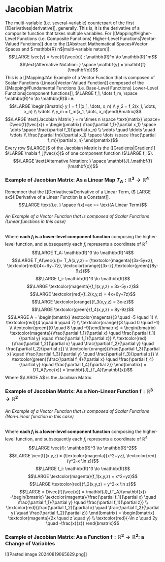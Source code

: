 # Jacobian Matrix
The multi-variable (i.e. several-variable) counterpart of the first [[Derivatives|derivative]], generally.
	This is, it is the derivative of a composite function that takes multiple variables.
		For [[Mapping#Higher-Level Functions (i.e. Composite Functions) Higher-Level Functions|Vector-Valued Functions]] due to the [[Abstract Mathematical Spaces#Vector Spaces and $ mathbb{R} n$|multi-variable nature]].
$$\LARGE \vec{y} = \vec{f}(\vec{x}) : \mathbb{R}^n \to \mathbb{R}^m$$
$$\text{Alternative Notation:  } \space \mathbf{y} = \mathbf{f}(\mathbf{x})$$
This is a [[Mapping#An Example of a Vector Function that is composed of Scalar Functions (Linear)|Vector-Valued Function]] composed of the [[Mapping#Fundamental Functions (i.e. Base-Level Functions) Lower-Level Functions|component functions]], $\LARGE f_1, \dots f_m, \space \mathbb{R}^n \to \mathbb{R}$ i.e.
$$\LARGE \begin{Bmatrix} y_1 = f_1(x_1, \dots, x_n) \\ y_2 = f_2(x_1, \dots, x_n) \\ \vdots  \\ y_m = f_m(x_1, \dots, x_n)\end{Bmatrix}$$
$$\LARGE \text{Jacobian Matrix } = m \times n \space \text{matrix} \space=  D\vec{f}(\vec{x}) = \begin{pmatrix} \frac{\partial f_1}{\partial x_1} \space \dots \space \frac{\partial f_1}{\partial x_n} \\ \vdots \quad \ddots \quad \vdots \\ \frac{\partial fm}{\partial x_1} \space \dots \space \frac{\partial f_m}{\partial x_n} \end{pmatrix}$$
Every row $\LARGE j$ of the Jacobian Matrix is the [[Gradients|Gradient]] $\LARGE \nabla f_j(\vec{x})$ of one component function ($\LARGE f_i$).
$$\LARGE \text{Alternative Notation:  } \space \mathbf{J}_\mathbf{f}(\mathbf{x})$$
### Example of Jacobian Matrix: As a Linear Map $T_A : \mathbb{R}^3 \to \mathbb{R}^4$
Remember that the [[Derivatives#Derivative of a Linear Term, ($ LARGE ax$)|Derivative of a Linear Function is a Constant]]. 
$$\LARGE \text{i.e. } \space f(x)=ax == \text{A Linear Term}$$
###### An Example of a Vector Function that is composed of Scalar Functions (Linear functions in this case)
Where **each $f_i$ is a lower-level component function** composing the higher-level function, and subsequently each $f_i$ represents a coordinate of $\mathbb{R}^4$
$$\LARGE T_A: \mathbb{R}^3 \to \mathbb{R}^4$$
$$\LARGE T_A(\vec{u})= T_A(x,y,z) = (\textcolor{magenta}{3x-5y+z}, \textcolor{red}{4x+6y+7z}, \textcolor{orange}{3x-z},\textcolor{green}{8y-9z})$$
$$\LARGE f_i: \mathbb{R}^3 \to \mathbb{R}$$
$$\LARGE \textcolor{magenta}{f_1(x,y,z) = 3x-5y+z}$$
$$\LARGE \textcolor{red}{f_2(x,y,z) = 4x+6y+7z}$$
$$\LARGE \textcolor{orange}{f_3(x,y,z) = 3x-z}$$
$$\LARGE \textcolor{green}{f_4(x,y,z) = 8y-9z}$$
$$\LARGE A = \begin{bmatrix} \textcolor{magenta}{3 \quad -5 \quad 1} \\ \textcolor{red}{4 \quad 6 \quad 7} \\ \textcolor{orange}{3 \quad 0 \quad -1} \\ \textcolor{green}{0 \quad 8 \quad -9}\end{bmatrix} =  \begin{bmatrix} \textcolor{magenta}{\frac{\partial f_1}{\partial x} \quad \frac{\partial f_1}{\partial y} \quad \frac{\partial f_1}{\partial z}} \\ \textcolor{red}{\frac{\partial f_2}{\partial x} \quad \frac{\partial f_2}{\partial y} \quad \frac{\partial f_2}{\partial z}} \\ \textcolor{orange}{\frac{\partial f_3}{\partial x} \quad \frac{\partial f_3}{\partial y} \quad \frac{\partial f_3}{\partial z}} \\ \textcolor{green}{\frac{\partial f_4}{\partial x} \quad \frac{\partial f_4}{\partial y} \quad \frac{\partial f_4}{\partial z}} \end{bmatrix} = DT_A(\vec{x}) = \mathbf{J}_{T_A}(\mathbf{x})$$
	Where $\LARGE A$ is the Jacobian Matrix. 
### Example of Jacobian Matrix: As a Non-Linear Function $\mathbf{f}: \mathbb{R}^3 \to \mathbb{R}^2$
###### An Example of a Vector Function that is composed of Scalar Functions (Non-Linear function in this case)
Where **each $f_i$ is a lower-level component function** composing the higher-level function, and subsequently each $f_i$ represents a coordinate of $\mathbb{R}^4$
$$\LARGE \vec{f}: \mathbb{R}^3 \to \mathbb{R}^2$$
$$\LARGE \vec{f}(x,y,z) = (\textcolor{magenta}{x^2+yz}, \textcolor{red}{y^2-x \ln z})$$
$$\LARGE f_i: \mathbb{R}^3 \to \mathbb{R}$$
$$\LARGE \textcolor{magenta}{f_1(x,y,z) = x^2+yz}$$
$$\LARGE \textcolor{red}{f_2(x,y,z) = y^2-x \ln z}$$
$$\LARGE  = D\vec{f}(\vec{x}) = \mathbf{J}_{T_A}(\mathbf{x}) =\begin{bmatrix} \textcolor{magenta}{\frac{\partial f_1}{\partial x} \quad \frac{\partial f_1}{\partial y} \quad \frac{\partial f_1}{\partial z}} \\ \textcolor{red}{\frac{\partial f_2}{\partial x} \quad \frac{\partial f_2}{\partial y} \quad \frac{\partial f_2}{\partial z}} \end{bmatrix} =  \begin{bmatrix} \textcolor{magenta}{2x \quad z \quad y} \\ \textcolor{red}{-\ln z \quad 2y \quad -\frac{x}{z}} \end{bmatrix}$$
### Example of Jacobian Matrix: As a Function $\mathbf{f}: \mathbb{R}^2 \to \mathbb{R}^2$: a Change of Variables

![[Pasted image 20240819065629.png]]